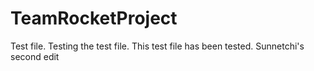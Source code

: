 TeamRocketProject
=================
Test file.
Testing the test file. This test file has been tested.
Sunnetchi's second edit
